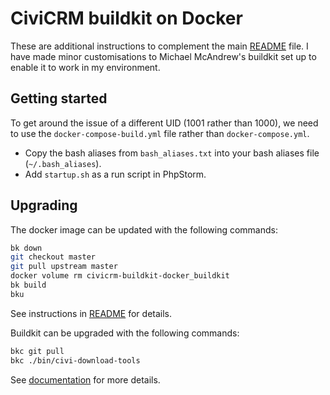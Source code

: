 # CiviCRM buildkit on Docker

These are additional instructions to complement the main [README](README.md) file. I have made minor customisations to Michael McAndrew's buildkit set up to enable it to work in my environment.

## Getting started

To get around the issue of a different UID (1001 rather than 1000), we need to use the `docker-compose-build.yml` file rather than `docker-compose.yml`.

* Copy the bash aliases from `bash_aliases.txt` into your bash aliases file (`~/.bash_aliases`).
* Add `startup.sh` as a run script in PhpStorm.

## Upgrading

The docker image can be updated with the following commands:

```bash
bk down
git checkout master
git pull upstream master
docker volume rm civicrm-buildkit-docker_buildkit
bk build
bku
```

See instructions in [README](README.md#upgrading) for details.

Buildkit can be upgraded with the following commands:

```bash
bkc git pull
bkc ./bin/civi-download-tools
```

See [documentation](https://docs.civicrm.org/dev/en/latest/tools/buildkit/#upgrading) for more details.
